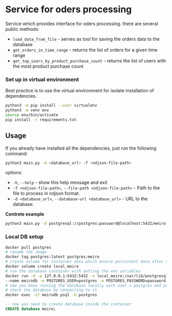 # Service for oders processing
Service which provides interface for oders processing.
there are several public methods:
- `load_data_from_file` - serves as tool for saving the orders data to the database
- `get_orders_in_time_range` - returns the list of orders for a given time range
- `get_top_users_by_product_purchase_count` - returns the list of users with the most product purchase count

### Set up in virtual environment
Best practice is to use the virtual environment for isolate installation of dependencies.
```bash
python3 -m pip install --user virtualenv
python3 -m venv env
source env/bin/activate
pip install -r requirements.txt
```

## Usage
If you already have installed all the dependencies, just run the following command:
```bash
python3 main.py -d <database_url> -f <ndjson-file-path>
```
options:
-  `-h`, `--help` - show this help message and exit
-  `-f <ndjson-file-path>`, `--file-path <ndjson-file-path>` - Path to the file to process in ndjson format.
-  `-d <database_url>`, `--database-url <database_url>` - URL to the database.

**Contrete example**
```bash
python3 main.py -d postgresql://postgres:password@localhost:5432/meiro -f data-example.ndjson
```


### Local DB setup
```bash
docker pull postgres
# rename the image
docker tag postgres:latest postgres:meiro
# create volume for container data which ensure persistent data after stopping the container
docker volume create local_meiro
# run the database container with setting the env variables
docker run -d -p 127.0.0.1:5432:5432 -v local_meiro:/var/lib/postgresql/data \
--name meirodb -e POSTGRES_USER=postgres -e POSTGRES_PASSWORD=password postgres:meiro
# now you have running the database locally with user = postgres and password = password
# check the database be connecting to it
docker exec -it meirodb psql -U postgres
```
```sql
-- now you need to create database inside the container
CREATE database meiro;
```
